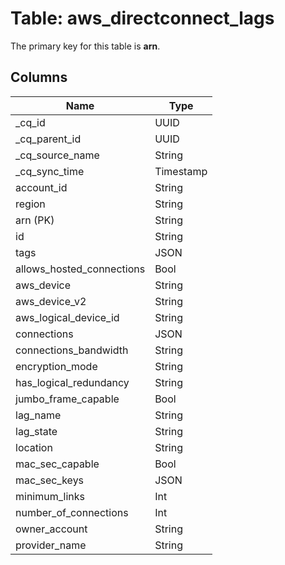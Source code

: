 # Table: aws_directconnect_lags



The primary key for this table is **arn**.


## Columns
| Name          | Type          |
| ------------- | ------------- |
|_cq_id|UUID|
|_cq_parent_id|UUID|
|_cq_source_name|String|
|_cq_sync_time|Timestamp|
|account_id|String|
|region|String|
|arn (PK)|String|
|id|String|
|tags|JSON|
|allows_hosted_connections|Bool|
|aws_device|String|
|aws_device_v2|String|
|aws_logical_device_id|String|
|connections|JSON|
|connections_bandwidth|String|
|encryption_mode|String|
|has_logical_redundancy|String|
|jumbo_frame_capable|Bool|
|lag_name|String|
|lag_state|String|
|location|String|
|mac_sec_capable|Bool|
|mac_sec_keys|JSON|
|minimum_links|Int|
|number_of_connections|Int|
|owner_account|String|
|provider_name|String|